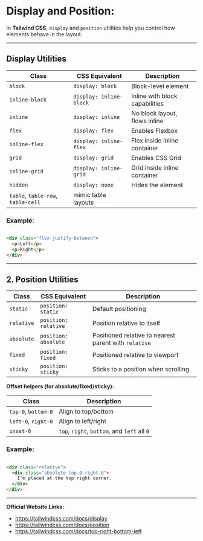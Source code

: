 # Display and Position:

In **Tailwind CSS**, `display` and `position` utilities help you control how elements behave in the layout.

---

## **Display Utilities**

| Class | CSS Equivalent | Description |
| --- | --- | --- |
| `block` | `display: block` | Block-level element |
| `inline-block` | `display: inline-block` | Inline with block capabilities |
| `inline` | `display: inline` | No block layout, flows inline |
| `flex` | `display: flex` | Enables Flexbox |
| `inline-flex` | `display: inline-flex` | Flex inside inline container |
| `grid` | `display: grid` | Enables CSS Grid |
| `inline-grid` | `display: inline-grid` | Grid inside inline container |
| `hidden` | `display: none` | Hides the element |
| `table`, `table-row`, `table-cell` | mimic table layouts |  |

### Example:

```html

<div class="flex justify-between">
  <p>Left</p>
  <p>Right</p>
</div>
```

---

## 2. **Position Utilities**

| Class | CSS Equivalent | Description |
| --- | --- | --- |
| `static` | `position: static` | Default positioning |
| `relative` | `position: relative` | Position relative to itself |
| `absolute` | `position: absolute` | Positioned relative to nearest parent with `relative` |
| `fixed` | `position: fixed` | Positioned relative to viewport |
| `sticky` | `position: sticky` | Sticks to a position when scrolling |

**Offset helpers (for absolute/fixed/sticky):**

| Class | Description |
| --- | --- |
| `top-0`, `bottom-0` | Align to top/bottom |
| `left-0`, `right-0` | Align to left/right |
| `inset-0` | `top`, `right`, `bottom`, and `left` all `0` |

### Example:

```html

<div class="relative">
  <div class="absolute top-0 right-0">
    I'm placed at the top right corner.
  </div>
</div>

```

---

**Official Website Links:**

<aside>

- https://tailwindcss.com/docs/display
- https://tailwindcss.com/docs/position
- https://tailwindcss.com/docs/top-right-bottom-left
</aside>
